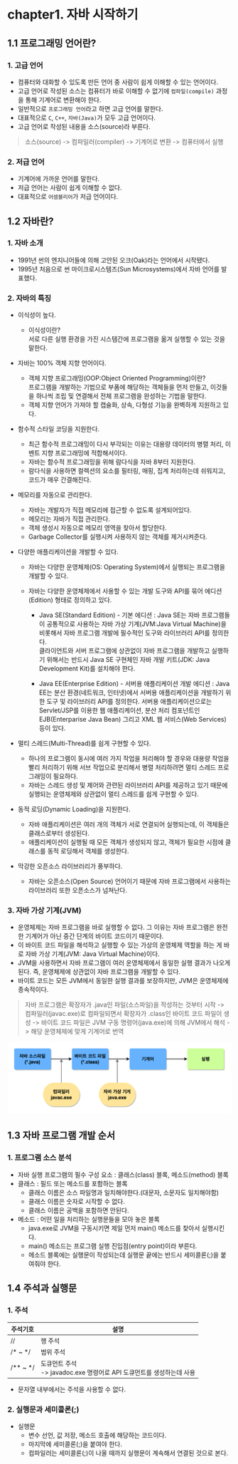 # chapter1. 자바 시작하기
## 1.1 프로그래밍 언어란?
### 1. 고급 언어 
- 컴퓨터와 대화할 수 있도록 만든 언어 중 사람이 쉽게 이해할 수 있는 언어이다.
- 고급 언어로 작성된 소스는 컴퓨터가 바로 이해할 수 없기에 `컴파일(compile)` 과정을 통해 기계어로 변환해야 한다.
- 일반적으로 `프로그래밍 언어`라고 하면 고급 언어를 말한다.
- 대표적으로 `C`, `C++`, `자바(Java)`가 모두 고급 언어이다.
- 고급 언어로 작성된 내용을 소스(source)라 부른다.

> 소스(source) -> 컴파일러(compiler) -> 기계어로 변환 -> 컴퓨터에서 실행

### 2. 저급 언어
- 기계어에 가까운 언어를 말한다.
- 저급 언어는 사람이 쉽게 이해할 수 없다.
- 대표적으로 `어셈블리어`가 저급 언어이다.

## 1.2 자바란?
### 1. 자바 소개
- 1991년 썬의 엔지니어들에 의해 고안된 오크(Oak)라는 언어에서 시작됐다.
- 1995년 처음으로 썬 마이크로시스템즈(Sun Microsystems)에서 자바 언어를 발표했다.

### 2. 자바의 특징
- 이식성이 높다.
  - 이식성이란?<br>
  서로 다른 실행 환경을 가진 시스템간에 프로그램을 옮겨 실행할 수 있는 것을 말한다.
- 자바는 100% 객체 지향 언어이다.
  - 객체 지향 프로그래밍(OOP:Object Oriented Programming)이란?<br>
  프로그램을 개발하는 기법으로 부품에 해당하는 객체들을 먼저 만들고, 이것들을 하나씩 조립 및 연결해서 전체 프로그램을 완성하는 기법을 말한다.
  - 객체 지향 언어가 가져야 할 캡슐화, 상속, 다형성 기능을 완벽하게 지원하고 있다.
- 함수적 스타일 코딩을 지원한다.
  - 최근 함수적 프로그래밍이 다시 부각되는 이유는 대용량 데이터의 병렬 처리, 이벤트 지향 프로그래밍에 적합해서이다.
  - 자바는 함수적 프로그래밍을 위해 람다식을 자바 8부터 지원한다.
  - 람다식을 사용하면 컬렉션의 요소를 필터링, 매핑, 집계 처리하는데 쉬워지고, 코드가 매우 간결해진다.
- 메모리를 자동으로 관리한다.
  - 자바는 개발자가 직접 메모리에 접근할 수 없도록 설계되어있다.
  - 메모리는 자바가 직접 관리한다.
  - 객체 생성시 자동으로 메모리 영역을 찾아서 할당한다.
  - Garbage Collector를 실행시켜 사용하지 않는 객체를 제거시켜준다.
- 다양한 애플리케이션을 개발할 수 있다.
  - 자바는 다양한 운영체제(OS: Operating System)에서 실행되는 프로그램을 개발할 수 있다.
  - 자바는 다양한 운영체제에서 사용할 수 있는 개발 도구와 API를 묶어 에디션(Edition) 형태로 정의하고 있다.
  
    - Java SE(Standard Edition) - 기본 에디션
    : Java SE는 자바 프로그램들이 공통적으로 사용하는 자바 가상 기계(JVM:Java Virtual Machine)을 비롯해서 자바 프로그램 개발에 필수적인 도구와 라이브러리 API를 정의한다.<br>
클라이언트와 서버 프로그램에 상관없이 자바 프로그램을 개발하고 실행하기 위해서는 반드시 Java SE 구현체인 자바 개발 키트(JDK: Java Development Kit)를 설치해야 한다.
    
    - Java EE(Enterprise Edition) - 서버용 애플리케이션 개발 에디션
      : Java EE는 분산 환경(네트워크, 인터넷)에서 서버용 애플리케이션을 개발하기 위한 도구 및 라이브러리 API를 정의한다.
    서버용 애플리케이션으로는 Servlet/JSP를 이용한 웹 애플리케이션, 분산 처리 컴포넌트인 EJB(Enterparise Java Bean) 그리고 XML 웹 서비스(Web Services) 등이 있다.

- 멀티 스레드(Multi-Thread)를 쉽게 구현할 수 있다.
  - 하나의 프로그램이 동시에 여러 가지 작업을 처리해야 할 경우와 대용량 작업을 빨리 처리하기 위해 서브 작업으로 분리해서 병렬 처리하려면 멀티 스레드 프로그래밍이 필요하다.
  - 자바는 스레드 생성 및 제어와 관련된 라이브러리 API를 제공하고 있기 때문에 실행되는 운영체제와 상관없이 멀티 스레드를 쉽게 구현할 수 있다.
- 동적 로딩(Dynamic Loading)을 지원한다.
  - 자바 애플리케이션은 여러 개의 객체가 서로 연결되어 실행되는데, 이 객체들은 클래스로부터 생성된다.
  - 애플리케이션이 실행될 때 모든 객체가 생성되지 않고, 객체가 필요한 시점에 클래스를 동적 로딩해서 객체를 생성한다.
- 막강한 오픈소스 라이브러리가 풍부하다.
  - 자바는 오픈소스(Open Source) 언어이기 때문에 자바 프로그램에서 사용하는 라이브러리 또한 오픈소스가 넘쳐난다.

### 3. 자바 가상 기계(JVM)
- 운영체제는 자바 프로그램을 바로 실행할 수 없다. 그 이유는 자바 프로그램은 완전한 기계어가 아닌 중간 단계의 바이트 코드이기 때문이다.
- 이 바이트 코드 파일을 해석하고 실행할 수 있는 가상의 운영체제 역할을 하는 게 바로 자바 가상 기계(JVM: Java Virtual Machine)이다.
- JVM을 사용하면서 자바 프로그램이 여러 운영체제에서 동일한 실행 결과가 나오게 된다. 즉, 운영체제에 상관없이 자바 프로그램을 개발할 수 있다.
- 바이트 코드는 모든 JVM에서 동일한 실행 결과를 보장하지만, JVM은 운영체제에 종속적이다.
> 자바 프로그램은 확장자가 .java인 파일(소스파일)을 작성하는 것부터 시작 -> 컴파일러(javac.exe)로 컴파일되면서 확장자가 .class인 바이트 코드 파일이 생성
-> 바이트 코드 파일은 JVM 구동 명령어(java.exe)에 의해 JVM에서 해석 -> 해당 운영체제에 맞게 기계어로 번역

![img.png](../img/자바소스-실행_ch1.png)

## 1.3 자바 프로그램 개발 순서
###  1. 프로그램 소스 분석
- 자바 실행 프로그램의 필수 구성 요소 : 클래스(class) 블록, 메소드(method) 블록
- 클래스 : 필드 또는 메소드를 포함하는 블록
  - 클래스 이름은 소스 파일명과 일치해야한다.(대문자, 소문자도 일치해야함)
  - 클래스 이름은 숫자로 시작할 수 없다.
  - 클래스 이름은 공백을 포함하면 안된다.
- 메소드 : 어떤 일을 처리하는 실행문들을 모아 놓은 블록
  - java.exe로 JVM을 구동시키면 제일 먼저 main() 메소드를 찾아서 실행시킨다.
  - main() 메소드는 프로그램 실행 진입점(entry point)이라 부른다.
  - 메소드 블록에는 실행문이 작성되는데 실행문 끝에는 반드시 세미콜론(;)을 붙여줘야 한다.

## 1.4 주석과 실행문
### 1. 주석
|주석기호| 설명                                                  |
|---|-----------------------------------------------------|
|//| 행 주석                                                |
|/* ~ */| 범위 주석                                               |
|/** ~ */| 도큐먼트 주석 <br> -> javadoc.exe 명령어로 API 도큐먼트를 생성하는데 사용 |

- 문자열 내부에서는 주석을 사용할 수 없다.

### 2. 실행문과 세미콜론(;)
- 실행문
  - 변수 선언, 값 저장, 메소드 호출에 해당하는 코드이다.
  - 마지막에 세미콜론(;)을 붙여야 한다.
  - 컴파일러는 세미콜론(;)이 나올 때까지 실행문이 계속해서 연결된 것으로 본다.